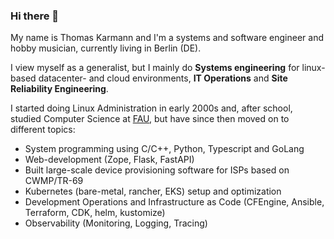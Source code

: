 ### Hi there 👋

My name is Thomas Karmann and I'm a systems and software engineer and hobby musician, currently living in Berlin (DE). 

I view myself as a generalist, but I mainly do **Systems engineering** for linux-based datacenter- and cloud environments, **IT Operations** and **Site Reliability Engineering**.

I started doing Linux Administration in early 2000s and, after school, studied Computer Science at [FAU](https://cs.fau.de/), but have since then moved on to different topics:

- System programming using C/C++, Python, Typescript and GoLang
- Web-development (Zope, Flask, FastAPI)
- Built large-scale device provisioning software for ISPs based on CWMP/TR-69
- Kubernetes (bare-metal, rancher, EKS) setup and optimization
- Development Operations and Infrastructure as Code (CFEngine, Ansible, Terraform, CDK, helm, kustomize)
- Observability (Monitoring, Logging, Tracing)


<!--
**krmnn/krmnn** is a ✨ _special_ ✨ repository because its `README.md` (this file) appears on your GitHub profile.

Here are some ideas to get you started:

- 🔭 I’m currently working on ...
- 🌱 I’m currently learning ...
- 👯 I’m looking to collaborate on ...
- 🤔 I’m looking for help with ...
- 💬 Ask me about ...
- 📫 How to reach me: ...
- 😄 Pronouns: ...
- ⚡ Fun fact: ...
-->
